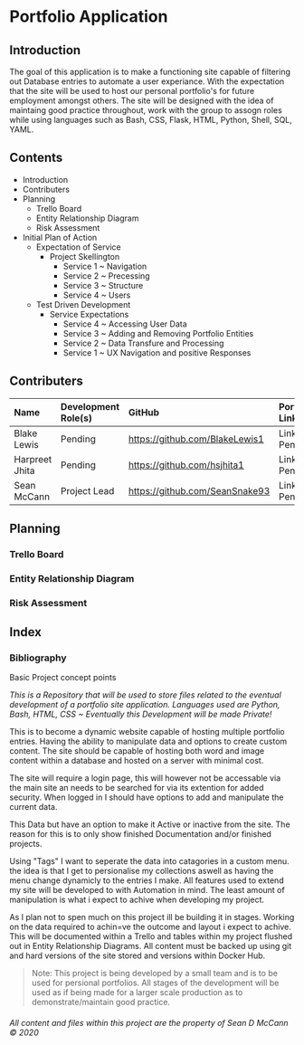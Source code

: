 # Portfolio Application

## Introduction

The goal of this application is to make a functioning site capable of filtering out Database entries to automate a user experiance. With the expectation that the site will be used to host our personal portfolio's for future employment amongst others. The site will be designed with the idea of maintaing good practice throughout, work with the group to assogn roles while using languages such as Bash, CSS, Flask, HTML, Python, Shell, SQL, YAML.

## Contents
* Introduction
* Contributers
* Planning
    * Trello Board
    * Entity Relationship Diagram
    * Risk Assessment
* Initial Plan of Action
    * Expectation of Service
        * Project Skellington
            * Service 1 ~ Navigation
            * Service 2 ~ Precessing
            * Service 3 ~ Structure
            * Service 4 ~ Users
    * Test Driven Development
        * Service Expectations
            * Service 4 ~ Accessing User Data
            * Service 3 ~ Adding and Removing Portfolio Entities
            * Service 2 ~ Data Transfure and Processing
            * Service 1 ~ UX Navigation and positive Responses

## Contributers

| Name           | Development Role(s) | GitHub                         | Portfolio Link |
| :------------- | :------------------ | :----------------------------- | :------------- |
| Blake Lewis    | Pending             | https://github.com/BlakeLewis1 | Link Pending   |
| Harpreet Jhita | Pending             | https://github.com/hsjhita1    | Link Pending   |
| Sean McCann    | Project Lead        | https://github.com/SeanSnake93 | Link Pending   |

## Planning
### Trello Board



### Entity Relationship Diagram
### Risk Assessment

## Index

### Bibliography

Basic Project concept points

*This is a Repository that will be used to store files related to the eventual development of a portfolio site application. Languages used are Python, Bash, HTML, CSS ~ Eventually this Development will be made Private!*


This is to become a dynamic website capable of hosting multiple portfolio entries. Having the ability to manipulate data and options to create custom content. The site should be capable of hosting both word and image content within a database and hosted on a server with minimal cost.

The site will require a login page, this will however not be accessable via the main site an needs to be searched for via its extention for added security. When logged in I should have options to add and manipulate the current data.

This Data but have an option to make it Active or inactive from the site. The reason for this is to only show finished Documentation and/or finished projects.

Using "Tags" I want to seperate the data into catagories in a custom menu. the idea is that I get to persionalise my collections aswell as having the menu change dynamicly to the entries I make. All features used to extend my site will be developed to with Automation in mind. The least amount of manipulation is what i expect to achive when developing my project.

As I plan not to spen much on this project ill be building it in stages. Working on the data required to achin=ve the outcome and layout i expect to achive. This will be documented within a Trello and tables within my project flushed out in Entity Relationship Diagrams. All content must be backed up using git and hard versions of the site stored and versions within Docker Hub. 

> Note: This project is being developed by a small team and is to be used for persional portfolios. All stages of the development will be used as if being made for a larger scale production as to demonstrate/maintain good practice.

###### All content and files within this project are the property of Sean D McCann © 2020
